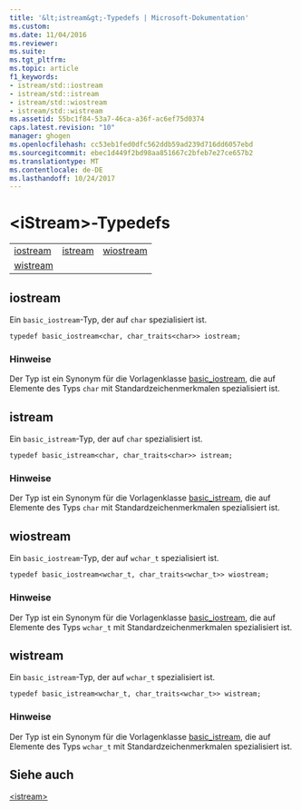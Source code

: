 ```yaml
---
title: '&lt;istream&gt;-Typedefs | Microsoft-Dokumentation'
ms.custom: 
ms.date: 11/04/2016
ms.reviewer: 
ms.suite: 
ms.tgt_pltfrm: 
ms.topic: article
f1_keywords:
- istream/std::iostream
- istream/std::istream
- istream/std::wiostream
- istream/std::wistream
ms.assetid: 55bc1f84-53a7-46ca-a36f-ac6ef75d0374
caps.latest.revision: "10"
manager: ghogen
ms.openlocfilehash: cc53eb1fed0dfc562ddb59ad239d716dd6057ebd
ms.sourcegitcommit: ebec1d449f2bd98aa851667c2bfeb7e27ce657b2
ms.translationtype: MT
ms.contentlocale: de-DE
ms.lasthandoff: 10/24/2017
---
```

# <a name="ltistreamgt-typedefs"></a>&lt;iStream&gt;-Typedefs
||||  
|-|-|-|  
|[iostream](#iostream)|[istream](#istream)|[wiostream](#wiostream)|  
|[wistream](#wistream)|  
  
##  <a name="iostream"></a> iostream  
 Ein `basic_iostream`-Typ, der auf `char` spezialisiert ist.  
  
```  
typedef basic_iostream<char, char_traits<char>> iostream;  
```  
  
### <a name="remarks"></a>Hinweise  
 Der Typ ist ein Synonym für die Vorlagenklasse [basic_iostream](../standard-library/basic-iostream-class.md), die auf Elemente des Typs `char` mit Standardzeichenmerkmalen spezialisiert ist.  
  
##  <a name="istream"></a> istream  
 Ein `basic_istream`-Typ, der auf `char` spezialisiert ist.  
  
```  
typedef basic_istream<char, char_traits<char>> istream;  
```  
  
### <a name="remarks"></a>Hinweise  
 Der Typ ist ein Synonym für die Vorlagenklasse [basic_istream](../standard-library/basic-istream-class.md), die auf Elemente des Typs `char` mit Standardzeichenmerkmalen spezialisiert ist.  
  
##  <a name="wiostream"></a> wiostream  
 Ein `basic_iostream`-Typ, der auf `wchar_t` spezialisiert ist.  
  
```  
typedef basic_iostream<wchar_t, char_traits<wchar_t>> wiostream;  
```  
  
### <a name="remarks"></a>Hinweise  
 Der Typ ist ein Synonym für die Vorlagenklasse [basic_iostream](../standard-library/basic-iostream-class.md), die auf Elemente des Typs `wchar_t` mit Standardzeichenmerkmalen spezialisiert ist.  
  
##  <a name="wistream"></a> wistream  
 Ein `basic_istream`-Typ, der auf `wchar_t` spezialisiert ist.  
  
```  
typedef basic_istream<wchar_t, char_traits<wchar_t>> wistream;  
```  
  
### <a name="remarks"></a>Hinweise  
 Der Typ ist ein Synonym für die Vorlagenklasse [basic_istream](../standard-library/basic-istream-class.md), die auf Elemente des Typs `wchar_t` mit Standardzeichenmerkmalen spezialisiert ist.  
  
## <a name="see-also"></a>Siehe auch  
 [\<istream>](../standard-library/istream.md)

